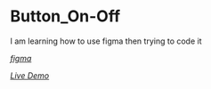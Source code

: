 # Button_On-Off

I am learning how to use figma then trying to code it

*[figma](https://www.figma.com/community/file/1054377858235168438)*

*[Live Demo](https://caglayancaliskan.github.io/Button_On-Off/)*
